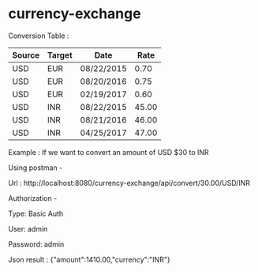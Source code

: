 # currency-exchange


Conversion Table : 

| Source | Target | Date      | Rate  |
|--------|--------|-----------|-------|
|  USD   |  EUR   |08/22/2015 | 0.70  | 
|  USD   |  EUR   |08/20/2016 | 0.75  | 
|  USD   |  EUR   |02/19/2017 | 0.60  | 
|  USD   |  INR   |08/22/2015 | 45.00 | 
|  USD   |  INR   |08/21/2016 | 46.00 | 
|  USD   |  INR   |04/25/2017 | 47.00 | 

Example :
If we want to convert an amount of USD $30 to INR 

Using postman - 

Url : http://localhost:8080/currency-exchange/api/convert/30.00/USD/INR

Authorization - 
  
  Type: Basic Auth
  
  User: admin
  
  Password: admin

Json result : 
{"amount":1410.00,"currency":"INR"}
